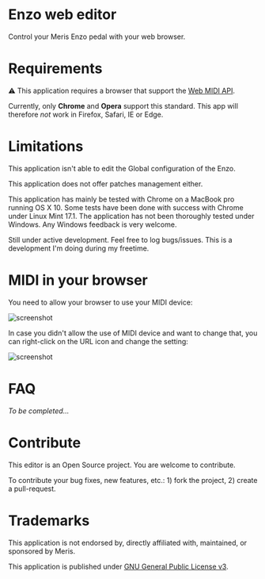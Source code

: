 # Enzo web editor

Control your Meris Enzo pedal with your web browser. 


# Requirements

:warning: This application requires a browser that support the [Web MIDI API](http://webaudio.github.io/web-midi-api/).

Currently, only **Chrome** and **Opera** support this standard. This app will therefore _not_ work in Firefox, Safari, IE or Edge. 


# Limitations

This application isn't able to edit the Global configuration of the Enzo.

This application does not offer patches management either.

This application has mainly be tested with Chrome on a MacBook pro running OS X 10. Some tests have been done with success with Chrome under Linux Mint 17.1. 
The application has not been thoroughly tested under Windows. Any Windows feedback is very welcome.

Still under active development. Feel free to log bugs/issues. This is a development I'm doing during my freetime. 


# MIDI in your browser

You need to allow your browser to use your MIDI device:

![screenshot](help-01.png "midi settings in Chrome")

In case you didn't allow the use of MIDI device and want to change that, you can right-click on the URL icon and change the setting:
        
![screenshot](help-02.png "midi settings in Chrome")


# FAQ

_To be completed..._


# Contribute

This editor is an Open Source project. You are welcome to contribute.

To contribute your bug fixes, new features, etc.: 1) fork the project, 2) create a pull-request.


# Trademarks

This application is not endorsed by, directly affiliated with, maintained, or sponsored by Meris.             

This application is published under [GNU General Public License v3](https://www.gnu.org/licenses/gpl-3.0.en.html).


